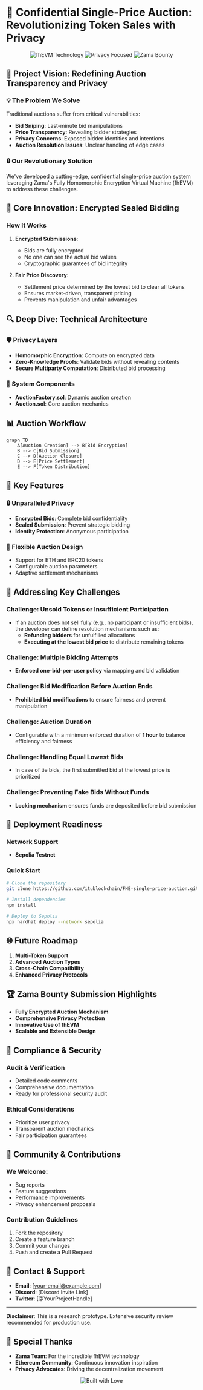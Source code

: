 # 🏰 Confidential Single-Price Auction: Revolutionizing Token Sales with Privacy

<div align="center">
  <img src="https://img.shields.io/badge/Technology-fhEVM-blueviolet?style=for-the-badge&logo=ethereum" alt="fhEVM Technology"/>
  <img src="https://img.shields.io/badge/Privacy-Encrypted-green?style=for-the-badge&logo=privacy" alt="Privacy Focused"/>
  <img src="https://img.shields.io/badge/Zama-Bounty%20Submission-blue?style=for-the-badge" alt="Zama Bounty"/>
</div>

## 🌟 Project Vision: Redefining Auction Transparency and Privacy

### 💡 The Problem We Solve
Traditional auctions suffer from critical vulnerabilities:
- **Bid Sniping**: Last-minute bid manipulations
- **Price Transparency**: Revealing bidder strategies
- **Privacy Concerns**: Exposed bidder identities and intentions
- **Auction Resolution Issues**: Unclear handling of edge cases

### 🔒 Our Revolutionary Solution
We've developed a cutting-edge, confidential single-price auction system leveraging Zama's Fully Homomorphic Encryption Virtual Machine (fhEVM) to address these challenges.

## 🚀 Core Innovation: Encrypted Sealed Bidding

### How It Works
1. **Encrypted Submissions**:
   - Bids are fully encrypted
   - No one can see the actual bid values
   - Cryptographic guarantees of bid integrity

2. **Fair Price Discovery**:
   - Settlement price determined by the lowest bid to clear all tokens
   - Ensures market-driven, transparent pricing
   - Prevents manipulation and unfair advantages

## 🔍 Deep Dive: Technical Architecture

### 🛡️ Privacy Layers
- **Homomorphic Encryption**: Compute on encrypted data
- **Zero-Knowledge Proofs**: Validate bids without revealing contents
- **Secure Multiparty Computation**: Distributed bid processing

### 🧩 System Components
- **AuctionFactory.sol**: Dynamic auction creation
- **Auction.sol**: Core auction mechanics

## 📊 Auction Workflow

```mermaid
graph TD
    A[Auction Creation] --> B[Bid Encryption]
    B --> C[Bid Submission]
    C --> D[Auction Closure]
    D --> E[Price Settlement]
    E --> F[Token Distribution]
```

## 🎯 Key Features

### 🔒 Unparalleled Privacy
- **Encrypted Bids**: Complete bid confidentiality
- **Sealed Submission**: Prevent strategic bidding
- **Identity Protection**: Anonymous participation

### 🌈 Flexible Auction Design
- Support for ETH and ERC20 tokens
- Configurable auction parameters
- Adaptive settlement mechanisms

## 🤑 Addressing Key Challenges

### Challenge: Unsold Tokens or Insufficient Participation
- If an auction does not sell fully (e.g., no participant or insufficient bids), the developer can define resolution mechanisms such as:
  - **Refunding bidders** for unfulfilled allocations
  - **Executing at the lowest bid price** to distribute remaining tokens

### Challenge: Multiple Bidding Attempts
- **Enforced one-bid-per-user policy** via mapping and bid validation

### Challenge: Bid Modification Before Auction Ends
- **Prohibited bid modifications** to ensure fairness and prevent manipulation

### Challenge: Auction Duration
- Configurable with a minimum enforced duration of **1 hour** to balance efficiency and fairness

### Challenge: Handling Equal Lowest Bids
- In case of tie bids, the first submitted bid at the lowest price is prioritized

### Challenge: Preventing Fake Bids Without Funds
- **Locking mechanism** ensures funds are deposited before bid submission

## 🚀 Deployment Readiness

### Network Support
- **Sepolia Testnet**

### Quick Start

```bash
# Clone the repository
git clone https://github.com/itublockchain/FHE-single-price-auction.git

# Install dependencies
npm install

# Deploy to Sepolia
npx hardhat deploy --network sepolia
```

## 🌐 Future Roadmap

1. **Multi-Token Support**
2. **Advanced Auction Types**
3. **Cross-Chain Compatibility**
4. **Enhanced Privacy Protocols**

## 🏆 Zama Bounty Submission Highlights

- **Fully Encrypted Auction Mechanism**
- **Comprehensive Privacy Protection**
- **Innovative Use of fhEVM**
- **Scalable and Extensible Design**

## 📝 Compliance & Security

### Audit & Verification
- Detailed code comments
- Comprehensive documentation
- Ready for professional security audit

### Ethical Considerations
- Prioritize user privacy
- Transparent auction mechanics
- Fair participation guarantees

## 🤝 Community & Contributions

### We Welcome:
- Bug reports
- Feature suggestions
- Performance improvements
- Privacy enhancement proposals

### Contribution Guidelines
1. Fork the repository
2. Create a feature branch
3. Commit your changes
4. Push and create a Pull Request

## 💌 Contact & Support

- **Email**: [your-email@example.com]
- **Discord**: [Discord Invite Link]
- **Twitter**: [@YourProjectHandle]

---

**Disclaimer**: This is a research prototype. Extensive security review recommended for production use.

## 🌟 Special Thanks

- **Zama Team**: For the incredible fhEVM technology
- **Ethereum Community**: Continuous innovation inspiration
- **Privacy Advocates**: Driving the decentralization movement

<div align="center">
  <img src="https://img.shields.io/badge/Built%20with-%E2%9D%A4%EF%B8%8F-red?style=for-the-badge" alt="Built with Love"/>
</div>

